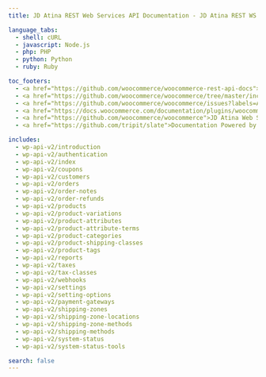 ```yaml
---
title: JD Atina REST Web Services API Documentation - JD Atina REST WS API v2

language_tabs:
  - shell: cURL
  - javascript: Node.js
  - php: PHP
  - python: Python
  - ruby: Ruby

toc_footers:
  - <a href="https://github.com/woocommerce/woocommerce-rest-api-docs">Contributing to WC REST API Docs</a>
  - <a href="https://github.com/woocommerce/woocommerce/tree/master/includes/rest-api">REST API Source on GitHub</a>
  - <a href="https://github.com/woocommerce/woocommerce/issues?labels=API&amp;page=1&amp;state=open">REST API Issues</a>
  - <a href="https://docs.woocommerce.com/documentation/plugins/woocommerce/">JD Atina Web Services Microservices Documentation</a>
  - <a href="https://github.com/woocommerce/woocommerce">JD Atina Web Services Microservices Repository</a>
  - <a href="https://github.com/tripit/slate">Documentation Powered by Slate</a>

includes:
  - wp-api-v2/introduction
  - wp-api-v2/authentication
  - wp-api-v2/index
  - wp-api-v2/coupons
  - wp-api-v2/customers
  - wp-api-v2/orders
  - wp-api-v2/order-notes
  - wp-api-v2/order-refunds
  - wp-api-v2/products
  - wp-api-v2/product-variations
  - wp-api-v2/product-attributes
  - wp-api-v2/product-attribute-terms
  - wp-api-v2/product-categories
  - wp-api-v2/product-shipping-classes
  - wp-api-v2/product-tags
  - wp-api-v2/reports
  - wp-api-v2/taxes
  - wp-api-v2/tax-classes
  - wp-api-v2/webhooks
  - wp-api-v2/settings
  - wp-api-v2/setting-options
  - wp-api-v2/payment-gateways
  - wp-api-v2/shipping-zones
  - wp-api-v2/shipping-zone-locations
  - wp-api-v2/shipping-zone-methods
  - wp-api-v2/shipping-methods
  - wp-api-v2/system-status
  - wp-api-v2/system-status-tools

search: false
---
```

